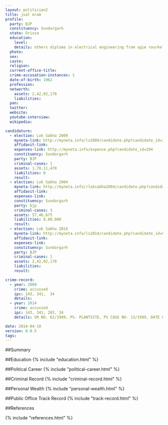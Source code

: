 ```yaml
---
layout: politician2
title: jual oram
profile: 
  party: BJP
  constituency: Sundargarh
  state: Orissa
  education: 
    level: 
    details: others diploma in electrical engineering from ugie rourkela in the year 1982
  photo: 
  sex: 
  caste: 
  religion: 
  current-office-title: 
  crime-accusation-instances: 1
  date-of-birth: 1962
  profession: 
  networth: 
    assets: 2,42,02,170
    liabilities: 
  pan: 
  twitter: 
  website: 
  youtube-interview: 
  wikipedia: 

candidature: 
  - election: Lok Sabha 2009
    myneta-link: http://myneta.info/ls2009/candidate.php?candidate_id=294
    affidavit-link: 
    expenses-link: http://myneta.info/expense.php?candidate_id=294
    constituency: Sundargarh 
    party: BJP
    criminal-cases: 1
    assets: 1,70,11,470
    liabilities: 0
    result:  
  - election: Lok Sabha 2004
    myneta-link: http://myneta.info//loksabha2004/candidate.php?candidate_id=2949
    affidavit-link: 
    expenses-link: 
    constituency: Sundargarh 
    party: bjp
    criminal-cases: 3
    assets: 57,46,675
    liabilities: 8,00,000
    result:  
  - election: Lok Sabha 2014
    myneta-link: http://myneta.info/ls2014/candidate.php?candidate_id=804
    affidavit-link: 
    expenses-link: 
    constituency: Sundargarh 
    party: BJP
    criminal-cases: 1
    assets: 2,42,02,170
    liabilities: 
    result:  

crime-record: 
  - year: 2009
    crime: accussed
    ipc: 143, 341,  34
    details:  
  - year: 2014
    crime: accussed
    ipc: 143, 341, 283, 34
    details: GR NO. 62/1999, PS- PLANTSITE, PS CASE NO- 13/1999, DATE OF COGNIZANCE-9.3.99, DATE OF CHARGE 26.4.2010, JMFC ROURKELA 

date: 2014-04-10
version: 0.0.5
tags: 
---
```


##Summary


##Education
{% include "education.html" %}


##Political Career
{% include "political-career.html" %}


##Criminal Record
{% include "criminal-record.html" %}


##Personal Wealth
{% include "personal-wealth.html" %}


##Public Office Track Record
{% include "track-record.html" %}


##References


{% include "references.html" %}
